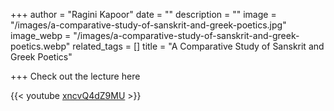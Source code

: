 +++
author = "Ragini Kapoor"
date = ""
description = ""
image = "/images/a-comparative-study-of-sanskrit-and-greek-poetics.jpg"
image_webp = "/images/a-comparative-study-of-sanskrit-and-greek-poetics.webp"
related_tags = []
title = "A Comparative Study of Sanskrit and Greek Poetics"

+++
Check out the lecture here 

{{< youtube [xncvQ4dZ9MU](https://youtu.be/xncvQ4dZ9MU "https://youtu.be/xncvQ4dZ9MU") >}}